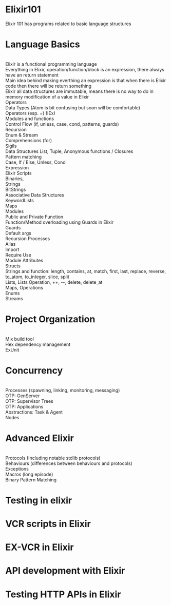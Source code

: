 # Elixir101
Elixir 101 has programs related to basic language structures 


# Language Basics
 <br/>Elixir is a functional programming language
 <br/>Everything in Elixir, operation/function/block is an expression, there always have an return statement
 <br/>Main idea behind making everthing an expression is that when there is Elixir code then there will be return something
 <br/>Elixir all data structures are immutable, means there is no way to do in memory modification of a value in Elixir 
 <br/>Operators
 <br/>Data Types (Atom is bit confusing but soon will be comfortable)
 <br/>Operators (esp. =) (IEx)
 <br/>Modules and functions
 <br/>Control Flow (if, unless, case, cond, patterns, guards)
 <br/>Recursion
 <br/>Enum & Stream
 <br/>Comprehensions (for)
 <br/>Sigils
 <br/>Data Structures List, Tuple, Anonymous functions / Closures
 <br/>Pattern matching
 <br/>Case, If / Else, Unless, Cond
 <br/>Expression
 <br/>Elixir Scripts
 <br/>Binaries, 
 <br/>Strings
 <br/>BitStrings
 <br/>Associative Data Structures 
 <br/>KeywordLists
 <br/>Maps
 <br/>Modules
 <br/>Public and Private Function
 <br/>Function/Method overloading using Guards in Elixir
 <br/>Guards
 <br/>Default args
 <br/>Recursion
 Processes 
 <br/>Alias
 <br/>Import
 <br/>Require Use
 <br/>Module Attributes
 <br/>Structs
 <br/>Strings and function: length, contains, at, match, first, last, replace, reverse,   to_atom, to_integer, slice, split
 <br/>Lists, Lists Operation, ++, --, delete, delete_at
 <br/>Maps, Operations
 <br/>Enums
 <br/>Streams
 
 
 # Project Organization
 <br/>Mix build tool
 <br/>Hex dependency management
 <br/>ExUnit
 
 
 # Concurrency
 <br/>Processes (spawning, linking, monitoring, messaging)
 <br/>OTP: GenServer
 <br/>OTP: Supervisor Trees
 <br/>OTP: Applications
 <br/>Abstractions: Task & Agent
 <br/>Nodes
 
 
 # Advanced Elixir
 <br/>Protocols (Including notable stdlib protocols)
 <br/>Behaviours (differences between behaviours and protocols)
 <br/>Exceptions
 <br/>Macros (long episode)
 <br/>Binary Pattern Matching
 
 
 
 # Testing in elixir
 # VCR scripts in Elixir
 # EX-VCR in Elixir
 # API development with Elixir
 # Testing HTTP APIs in Elixir
 
 
 
 
 
 
 
 
 
 
 
 
 
 
 
 

